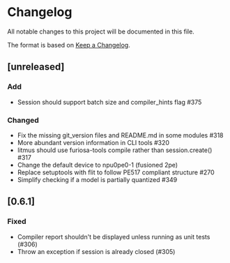 # Changelog

All notable changes to this project will be documented in this file.

The format is based on [Keep a Changelog](https://keepachangelog.com/en/1.0.0/).

## [unreleased]
### Add
- Session should support batch size and compiler_hints flag #375

### Changed
- Fix the missing git_version files and README.md in some modules #318
- More abundant version information in CLI tools #320
- litmus should use furiosa-tools compile rather than session.create() #317
- Change the default device to npu0pe0-1 (fusioned 2pe)
- Replace setuptools with flit to follow PE517 compliant structure #270
- Simplify checking if a model is partially quantized #349

## [0.6.1]
### Fixed
- Compiler report shouldn't be displayed unless running as unit tests (#306)
- Throw an exception if session is already closed (#305)
